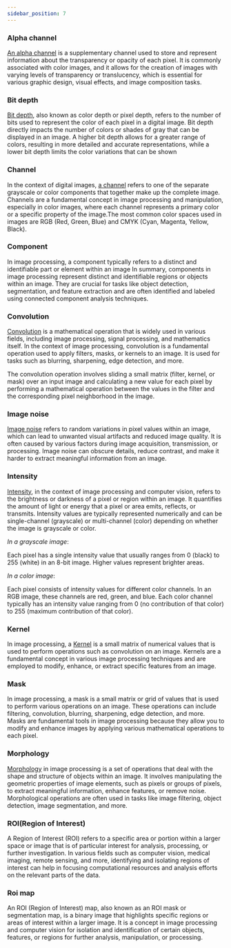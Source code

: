 ```yaml
---
sidebar_position: 7
---
```


### Alpha channel

[An alpha channel](https://en.wikipedia.org/wiki/Alpha_compositing 'wikipedia link on alpha channel') is a supplementary channel used to store and represent information about the transparency or opacity of each pixel. It is commonly associated with color images, and it allows for the creation of images with varying levels of transparency or translucency, which is essential for various graphic design, visual effects, and image composition tasks.

### Bit depth

[Bit depth](https://en.wikipedia.org/wiki/Color_depth 'wikipedia link on bit depth'), also known as color depth or pixel depth, refers to the number of bits used to represent the color of each pixel in a digital image. Bit depth directly impacts the number of colors or shades of gray that can be displayed in an image. A higher bit depth allows for a greater range of colors, resulting in more detailed and accurate representations, while a lower bit depth limits the color variations that can be shown

### Channel

In the context of digital images, [a channel](<https://en.wikipedia.org/wiki/Channel_(digital_image)> 'wikipedia link on color channel') refers to one of the separate grayscale or color components that together make up the complete image. Channels are a fundamental concept in image processing and manipulation, especially in color images, where each channel represents a primary color or a specific property of the image.The most common color spaces used in images are RGB (Red, Green, Blue) and CMYK (Cyan, Magenta, Yellow, Black).

### Component

In image processing, a component typically refers to a distinct and identifiable part or element within an image
In summary, components in image processing represent distinct and identifiable regions or objects within an image. They are crucial for tasks like object detection, segmentation, and feature extraction and are often identified and labeled using connected component analysis techniques.

### Convolution

[Convolution](https://en.wikipedia.org/wiki/Convolution 'wikipedia link on convolution') is a mathematical operation that is widely used in various fields, including image processing, signal processing, and mathematics itself. In the context of image processing, convolution is a fundamental operation used to apply filters, masks, or kernels to an image. It is used for tasks such as blurring, sharpening, edge detection, and more.

The convolution operation involves sliding a small matrix (filter, kernel, or mask) over an input image and calculating a new value for each pixel by performing a mathematical operation between the values in the filter and the corresponding pixel neighborhood in the image.

### Image noise

[Image noise](https://en.wikipedia.org/wiki/Image_noise 'wikipedia link on image noise') refers to random variations in pixel values within an image, which can lead to unwanted visual artifacts and reduced image quality. It is often caused by various factors during image acquisition, transmission, or processing. Image noise can obscure details, reduce contrast, and make it harder to extract meaningful information from an image.

### Intensity

[Intensity](https://en.wikipedia.org/wiki/Color_histogram 'wikipedia link on histogram'), in the context of image processing and computer vision, refers to the brightness or darkness of a pixel or region within an image. It quantifies the amount of light or energy that a pixel or area emits, reflects, or transmits. Intensity values are typically represented numerically and can be single-channel (grayscale) or multi-channel (color) depending on whether the image is grayscale or color.

_In a grayscale image_:

Each pixel has a single intensity value that usually ranges from 0 (black) to 255 (white) in an 8-bit image. Higher values represent brighter areas.

_In a color image_:

Each pixel consists of intensity values for different color channels. In an RGB image, these channels are red, green, and blue.
Each color channel typically has an intensity value ranging from 0 (no contribution of that color) to 255 (maximum contribution of that color).

### Kernel

In image processing, a [Kernel](<https://en.wikipedia.org/wiki/Kernel_(image_processing)> 'wikipedia link on kernel') is a small matrix of numerical values that is used to perform operations such as convolution on an image. Kernels are a fundamental concept in various image processing techniques and are employed to modify, enhance, or extract specific features from an image.

### Mask

In image processing, a mask is a small matrix or grid of values that is used to perform various operations on an image. These operations can include filtering, convolution, blurring, sharpening, edge detection, and more. Masks are fundamental tools in image processing because they allow you to modify and enhance images by applying various mathematical operations to each pixel.

### Morphology

[Morphology](https://en.wikipedia.org/wiki/Mathematical_morphology 'wikipedia link on morphology') in image processing is a set of operations that deal with the shape and structure of objects within an image. It involves manipulating the geometric properties of image elements, such as pixels or groups of pixels, to extract meaningful information, enhance features, or remove noise. Morphological operations are often used in tasks like image filtering, object detection, image segmentation, and more.

### ROI(Region of Interest)

A Region of Interest (ROI) refers to a specific area or portion within a larger space or image that is of particular interest for analysis, processing, or further investigation. In various fields such as computer vision, medical imaging, remote sensing, and more, identifying and isolating regions of interest can help in focusing computational resources and analysis efforts on the relevant parts of the data.

### Roi map

An ROI (Region of Interest) map, also known as an ROI mask or segmentation map, is a binary image that highlights specific regions or areas of interest within a larger image. It is a concept in image processing and computer vision for isolation and identification of certain objects, features, or regions for further analysis, manipulation, or processing.
